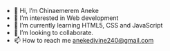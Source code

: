 - 👋 Hi, I’m Chinaemerem Aneke
- 👀 I’m interested in Web development
- 🌱 I’m currently learning HTML5, CSS and JavaScript
- 💞️ I’m looking to collaborate.
- 📫 How to reach me anekedivine240@gmail.com

<!---
chinaemerem-aneke/chinaemerem-aneke is a ✨ special ✨ repository because its `README.md` (this file) appears on your GitHub profile.
You can click the Preview link to take a look at your changes.
--->
